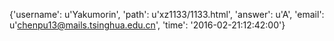 {'username': u'Yakumorin', 'path': u'xz1133/1133.html', 'answer': u'A', 'email': u'chenpu13@mails.tsinghua.edu.cn', 'time': '2016-02-21:12:42:00'}